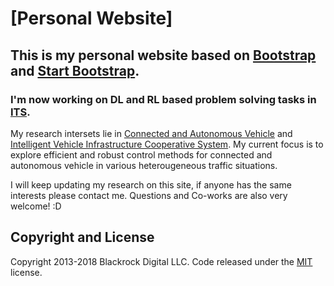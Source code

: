 # [Personal Website]

## This is my personal website based on [Bootstrap](http://getbootstrap.com/) and  [Start Bootstrap](http://startbootstrap.com/). 

### I'm now working on DL and RL based problem solving tasks in [ITS](https://en.wikipedia.org/wiki/ITS). 

My research intersets lie in [Connected and Autonomous Vehicle](https://en.wikipedia.org/wiki/Connected_car) and [Intelligent Vehicle Infrastructure Cooperative System](https://baike.baidu.com/item/%E6%99%BA%E8%83%BD%E8%BD%A6%E8%B7%AF%E5%8D%8F%E5%90%8C%E7%B3%BB%E7%BB%9F/15876181?fr=aladdin). My current focus is to explore efficient and robust control methods for connected and autonomous vehicle in various heterougeneous traffic situations.


I will keep updating my research on this site, if anyone has the same interests please contact me.
Questions and Co-works are also very welcome! :D

## Copyright and License

Copyright 2013-2018 Blackrock Digital LLC. Code released under the [MIT](https://github.com/BlackrockDigital/startbootstrap-resume/blob/gh-pages/LICENSE) license.
